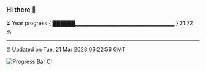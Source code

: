 ### Hi there 👋

⏳ Year progress { ██████▁▁▁▁▁▁▁▁▁▁▁▁▁▁▁▁▁▁▁▁▁▁▁▁ } 21.72 %

---

⏰ Updated on Tue, 21 Mar 2023 06:22:56 GMT

![Progress Bar CI](https://github.com/ZhaoGui/ZhaoGui/workflows/Progress%20Bar%20CI/badge.svg)
